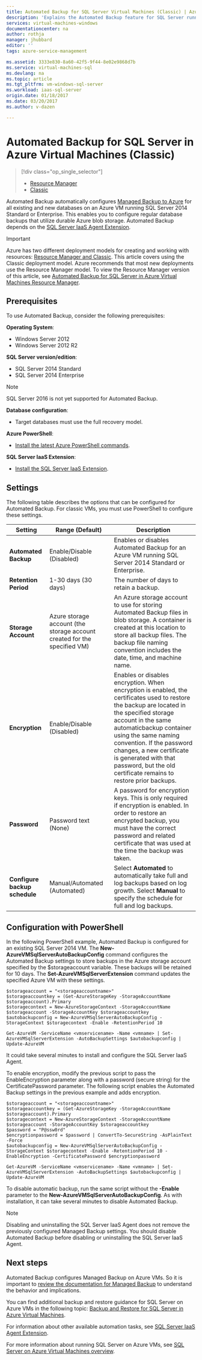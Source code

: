 ```yaml
---
title: Automated Backup for SQL Server Virtual Machines (Classic) | Azure
description: 'Explains the Automated Backup feature for SQL Server running in Azure Virtual Machines using Resource Manager. '
services: virtual-machines-windows
documentationcenter: na
author: rothja
manager: jhubbard
editor: ''
tags: azure-service-management

ms.assetid: 3333e830-8a60-42f5-9f44-8e02e9868d7b
ms.service: virtual-machines-sql
ms.devlang: na
ms.topic: article
ms.tgt_pltfrm: vm-windows-sql-server
ms.workload: iaas-sql-server
origin.date: 01/18/2017
ms.date: 03/20/2017
ms.author: v-dazen

---
```

# Automated Backup for SQL Server in Azure Virtual Machines (Classic)
> [!div class="op_single_selector"]
> * [Resource Manager](../sql/virtual-machines-windows-sql-automated-backup.md)
> * [Classic](../classic/sql-automated-backup.md)
> 
> 

Automated Backup automatically configures [Managed Backup to Azure](https://msdn.microsoft.com/library/dn449496.aspx) for all existing and new databases on an Azure VM running SQL Server 2014 Standard or Enterprise. This enables you to configure regular database backups that utilize durable Azure blob storage. Automated Backup depends on the [SQL Server IaaS Agent Extension](../classic/sql-server-agent-extension.md?toc=%2fvirtual-machines%2fwindows%2fclassic%2ftoc.json).

> [!IMPORTANT] 
> Azure has two different deployment models for creating and working with resources: [Resource Manager and Classic](../../../azure-resource-manager/resource-manager-deployment-model.md). This article covers using the Classic deployment model. Azure recommends that most new deployments use the Resource Manager model. To view the Resource Manager version of this article, see [Automated Backup for SQL Server in Azure Virtual Machines Resource Manager](../sql/virtual-machines-windows-sql-automated-backup.md).

## Prerequisites
To use Automated Backup, consider the following prerequisites:

**Operating System**:

* Windows Server 2012
* Windows Server 2012 R2

**SQL Server version/edition**:

* SQL Server 2014 Standard
* SQL Server 2014 Enterprise

> [!NOTE]
> SQL Server 2016 is not yet supported for Automated Backup.
> 
> 

**Database configuration**:

* Target databases must use the full recovery model.

**Azure PowerShell**:

* [Install the latest Azure PowerShell commands](https://docs.microsoft.com/powershell/azure/overview).

**SQL Server IaaS Extension**:

* [Install the SQL Server IaaS Extension](../classic/sql-server-agent-extension.md).

## Settings
The following table describes the options that can be configured for Automated Backup. For classic VMs, you must use PowerShell to configure these settings.

| Setting | Range (Default) | Description |
| --- | --- | --- |
| **Automated Backup** |Enable/Disable (Disabled) |Enables or disables Automated Backup for an Azure VM running SQL Server 2014 Standard or Enterprise. |
| **Retention Period** |1-30 days (30 days) |The number of days to retain a backup. |
| **Storage Account** |Azure storage account (the storage account created for the specified VM) |An Azure storage account to use for storing Automated Backup files in blob storage. A container is created at this location to store all backup files. The backup file naming convention includes the date, time, and machine name. |
| **Encryption** |Enable/Disable (Disabled) |Enables or disables encryption. When encryption is enabled, the certificates used to restore the backup are located in the specified storage account in the same automaticbackup container using the same naming convention. If the password changes, a new certificate is generated with that password, but the old certificate remains to restore prior backups. |
| **Password** |Password text (None) |A password for encryption keys. This is only required if encryption is enabled. In order to restore an encrypted backup, you must have the correct password and related certificate that was used at the time the backup was taken. | **Backup system databases** | Enable/Disable (Disabled) | Take full backups of Master, Model, and MSDB |
| **Configure backup schedule** | Manual/Automated (Automated) | Select **Automated** to automatically take full and log backups based on log growth. Select **Manual** to specify the schedule for full and log backups. |

## Configuration with PowerShell
In the following PowerShell example, Automated Backup is configured for an existing SQL Server 2014 VM. The **New-AzureVMSqlServerAutoBackupConfig** command configures the Automated Backup settings to store backups in the Azure storage account specified by the $storageaccount variable. These backups will be retained for 10 days. The **Set-AzureVMSqlServerExtension** command updates the specified Azure VM with these settings.

    $storageaccount = "<storageaccountname>"
    $storageaccountkey = (Get-AzureStorageKey -StorageAccountName $storageaccount).Primary
    $storagecontext = New-AzureStorageContext -StorageAccountName $storageaccount -StorageAccountKey $storageaccountkey
    $autobackupconfig = New-AzureVMSqlServerAutoBackupConfig -StorageContext $storagecontext -Enable -RetentionPeriod 10

    Get-AzureVM -ServiceName <vmservicename> -Name <vmname> | Set-AzureVMSqlServerExtension -AutoBackupSettings $autobackupconfig | Update-AzureVM

It could take several minutes to install and configure the SQL Server IaaS Agent.

To enable encryption, modify the previous script to pass the EnableEncryption parameter along with a password (secure string) for the CertificatePassword parameter. The following script enables the Automated Backup settings in the previous example and adds encryption.

    $storageaccount = "<storageaccountname>"
    $storageaccountkey = (Get-AzureStorageKey -StorageAccountName $storageaccount).Primary
    $storagecontext = New-AzureStorageContext -StorageAccountName $storageaccount -StorageAccountKey $storageaccountkey
    $password = "P@ssw0rd"
    $encryptionpassword = $password | ConvertTo-SecureString -AsPlainText -Force  
    $autobackupconfig = New-AzureVMSqlServerAutoBackupConfig -StorageContext $storagecontext -Enable -RetentionPeriod 10 -EnableEncryption -CertificatePassword $encryptionpassword

    Get-AzureVM -ServiceName <vmservicename> -Name <vmname> | Set-AzureVMSqlServerExtension -AutoBackupSettings $autobackupconfig | Update-AzureVM

To disable automatic backup, run the same script without the **-Enable** parameter to the **New-AzureVMSqlServerAutoBackupConfig**. As with installation, it can take several minutes to disable Automated Backup.

> [!NOTE]
> Disabling and uninstalling the SQL Server IaaS Agent does not remove the previously configured Managed Backup settings. You should disable Automated Backup before disabling or uninstalling the SQL Server IaaS Agent.
> 
> 

## Next steps
Automated Backup configures Managed Backup on Azure VMs. So it is important to [review the documentation for Managed Backup](https://msdn.microsoft.com/library/dn449496.aspx) to understand the behavior and implications.

You can find additional backup and restore guidance for SQL Server on Azure VMs in the following topic: [Backup and Restore for SQL Server in Azure Virtual Machines](../sql/virtual-machines-windows-sql-backup-recovery.md?toc=%2fvirtual-machines%2fwindows%2fsqlclassic%2ftoc.json).

For information about other available automation tasks, see [SQL Server IaaS Agent Extension](../classic/sql-server-agent-extension.md).

For more information about running SQL Server on Azure VMs, see [SQL Server on Azure Virtual Machines overview](../sql/virtual-machines-windows-sql-server-iaas-overview.md).
